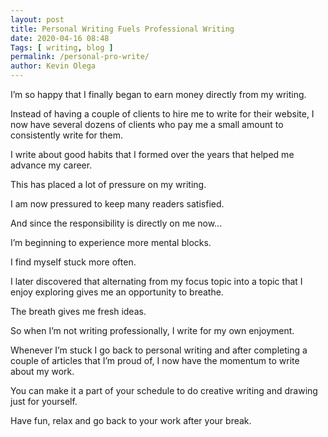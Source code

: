 ```yaml
--- 
layout: post 
title: Personal Writing Fuels Professional Writing
date: 2020-04-16 08:48
Tags: [ writing, blog ]
permalink: /personal-pro-write/ 
author: Kevin Olega 
--- 
```

I’m so happy that I finally began to earn money directly from my writing.

Instead of having a couple of clients to hire me to write for their website, I now have several dozens of clients who pay me a small amount to consistently write for them.

I write about good habits that I formed over the years that helped me advance my career.

This has placed a lot of pressure on my writing.

I am now pressured to keep many readers satisfied.

And since the responsibility is directly on me now...

I’m beginning to experience more mental blocks.

I find myself stuck more often.

I later discovered that alternating from my focus topic into a topic that I enjoy exploring gives me an opportunity to breathe.

The breath gives me fresh ideas.

So when I’m not writing professionally, I write for my own enjoyment.

Whenever I’m stuck I go back to personal writing and after completing  a couple of articles that I’m proud of, I now have the momentum to write about my work.

You can make it a part of your schedule to do creative writing and drawing just for yourself.

Have fun, relax and go back to your work after your break.